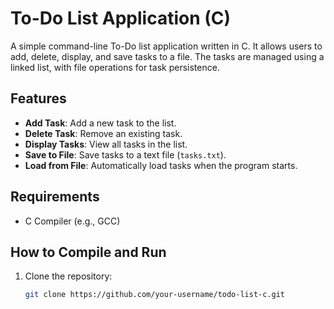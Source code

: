 # To-Do List Application (C)

A simple command-line To-Do list application written in C. It allows users to add, delete, display, and save tasks to a file. The tasks are managed using a linked list, with file operations for task persistence.

## Features

- **Add Task**: Add a new task to the list.
- **Delete Task**: Remove an existing task.
- **Display Tasks**: View all tasks in the list.
- **Save to File**: Save tasks to a text file (`tasks.txt`).
- **Load from File**: Automatically load tasks when the program starts.

## Requirements

- C Compiler (e.g., GCC)

## How to Compile and Run

1. Clone the repository:
   ```bash
   git clone https://github.com/your-username/todo-list-c.git

